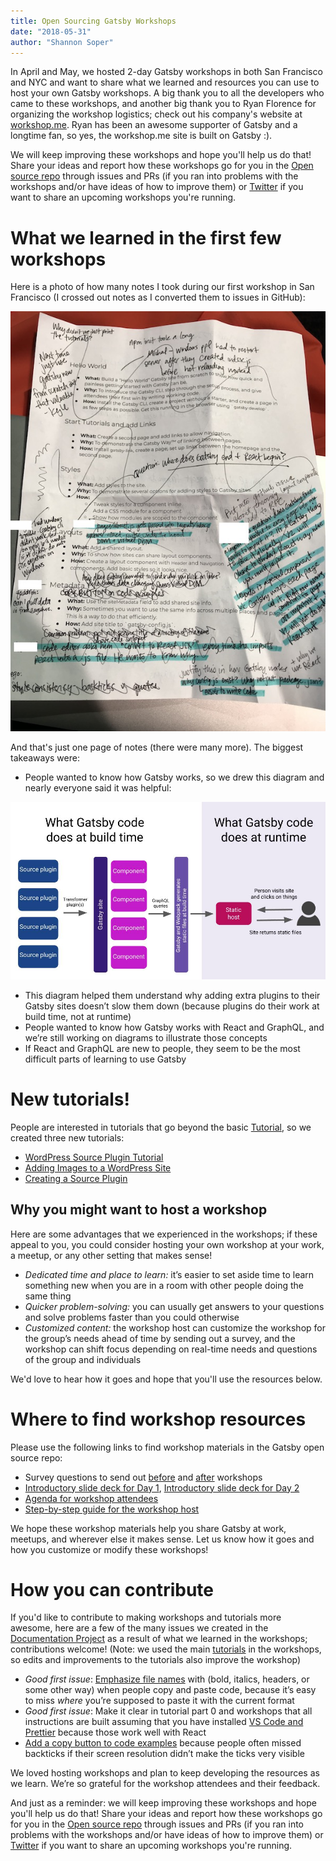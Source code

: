 ```yaml
---
title: Open Sourcing Gatsby Workshops
date: "2018-05-31"
author: "Shannon Soper"
---
```


In April and May, we hosted 2-day Gatsby workshops in both San Francisco and NYC and want to share what we learned and resources you can use to host your own Gatsby workshops. A big thank you to all the developers who came to these workshops, and another big thank you to Ryan Florence for organizing the workshop logistics; check out his company's website at [workshop.me](https://workshop.me/). Ryan has been an awesome supporter of Gatsby and a longtime fan, so yes, the workshop.me site is built on Gatsby :).

We will keep improving these workshops and hope you'll help us do that! Share your ideas and report how these workshops go for you in the [Open source repo](https://github.com/gatsbyjs/gatsby) through issues and PRs (if you ran into problems with the workshops and/or have ideas of how to improve them) or [Twitter](https://twitter.com/gatsbyjs) if you want to share an upcoming workshops you're running.

# What we learned in the first few workshops

Here is a photo of how many notes I took during our first workshop in San Francisco (I crossed out notes as I converted them to issues in GitHub):

![Photo of my workshop outline with notes scribbled all over it](./workshop-notes.JPG)

And that's just one page of notes (there were many more). The biggest takeaways were:

- People wanted to know how Gatsby works, so we drew this diagram and nearly everyone said it was helpful:

![Diagram of how Gatsby build time and run time works](./gatsby-diagram.jpg)

- This diagram helped them understand why adding extra plugins to their Gatsby sites doesn’t slow them down (because plugins do their work at build time, not at runtime)
- People wanted to know how Gatsby works with React and GraphQL, and we’re still working on diagrams to illustrate those concepts
- If React and GraphQL are new to people, they seem to be the most difficult parts of learning to use Gatsby

# New tutorials!

People are interested in tutorials that go beyond the basic [Tutorial](/tutorial/), so we created three new tutorials:

- [WordPress Source Plugin Tutorial](/docs/wordpress-source-plugin-tutorial/)
- [Adding Images to a WordPress Site](/docs/image-tutorial/)
- [Creating a Source Plugin](/docs/source-plugin-tutorial/)

## Why you might want to host a workshop

Here are some advantages that we experienced in the workshops; if these appeal to you, you could consider hosting your own workshop at your work, a meetup, or any other setting that makes sense!

- _Dedicated time and place to learn:_ it’s easier to set aside time to learn something new when you are in a room with other people doing the same thing
- _Quicker problem-solving:_ you can usually get answers to your questions and solve problems faster than you could otherwise
- _Customized content:_ the workshop host can customize the workshop for the group’s needs ahead of time by sending out a survey, and the workshop can shift focus depending on real-time needs and questions of the group and individuals

We'd love to hear how it goes and hope that you'll use the resources below.

# Where to find workshop resources

Please use the following links to find workshop materials in the Gatsby open source repo:

- Survey questions to send out [before](https://docs.google.com/a/gatsbyjs.com/forms/d/1S6diwCjR36VSJod7DGL0ZpESx3KdaNGiB4Szl4hOpg0/edit?usp=sharing) and [after](https://docs.google.com/a/gatsbyjs.com/forms/d/1iKok_QJHSav51_668QneqwxOFOMw_WNDPnX0PdBfUVA/edit?usp=sharing) workshops
- [Introductory slide deck for Day 1](https://docs.google.com/presentation/d/1fQNLvf1C8kj4rY-hVVY5zCsxy0z03gGkiqc-wiHHYhI/edit?usp=sharing), [Introductory slide deck for Day 2](https://docs.google.com/presentation/d/1w_0CGX2DNUDAIDT0MCaCPNqA_0HgamutaECP8kZ3yyI/edit?usp=sharing)
- [Agenda for workshop attendees](https://docs.google.com/document/d/1gn5dk5RkuOXgZatd-Ow4XGqKY1NWZVCaUhyOwrRP0JE/edit?usp=sharing)
- [Step-by-step guide for the workshop host](https://docs.google.com/document/d/1epeLO_7xkbd-WvPDCEZZ8f2GV5uMLHHM_UIhpZxqRbo/edit?usp=sharing)

We hope these workshop materials help you share Gatsby at work, meetups, and wherever else it makes sense. Let us know how it goes and how you customize or modify these workshops!

# How you can contribute

If you'd like to contribute to making workshops and tutorials more awesome, here are a few of the many issues we created in the [Documentation Project](https://github.com/gatsbyjs/gatsby/projects/3) as a result of what we learned in the workshops; contributions welcome! (Note: we used the main [tutorials](/tutorial/) in the workshops, so edits and improvements to the tutorials also improve the workshop)

- _Good first issue_: [Emphasize file names](https://github.com/gatsbyjs/gatsby/issues/5608) with (bold, italics, headers, or some other way) when people copy and paste code, because it’s easy to miss _where_ you’re supposed to paste it with the current format
- _Good first issue_: Make it clear in tutorial part 0 and workshops that all instructions are built assuming that you have installed [VS Code and Prettier](https://github.com/gatsbyjs/gatsby/issues/5610) because those work well with React
- [Add a copy button to code examples](https://github.com/gatsbyjs/gatsby/issues/5030) because people often missed backticks if their screen resolution didn’t make the ticks very visible

We loved hosting workshops and plan to keep developing the resources as we learn. We’re so grateful for the workshop attendees and their feedback.

And just as a reminder: we will keep improving these workshops and hope you'll help us do that! Share your ideas and report how these workshops go for you in the [Open source repo](https://github.com/gatsbyjs/gatsby) through issues and PRs (if you ran into problems with the workshops and/or have ideas of how to improve them) or [Twitter](https://twitter.com/gatsbyjs) if you want to share an upcoming workshops you're running.
